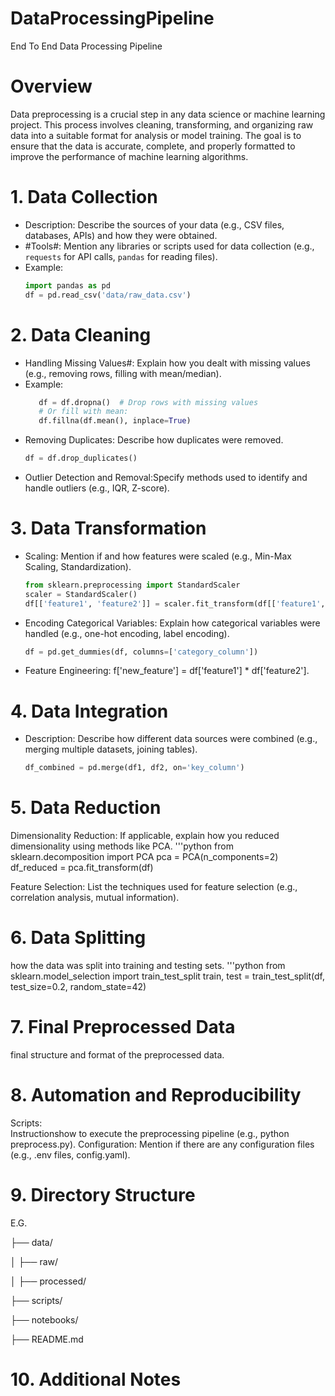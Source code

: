 # DataProcessingPipeline
End To End Data Processing Pipeline

# Overview 
Data preprocessing is a crucial step in any data science or machine learning project. This process involves cleaning, transforming, and organizing raw data into a suitable format for analysis or model training. The goal is to ensure that the data is accurate, complete, and properly formatted to improve the performance of machine learning algorithms.

# 1. Data Collection 
- Description: Describe the sources of your data (e.g., CSV files, databases, APIs) and how they were obtained.
- #Tools#: Mention any libraries or scripts used for data collection (e.g., `requests` for API calls, `pandas` for reading files).
- Example: 
  ```python
  import pandas as pd
  df = pd.read_csv('data/raw_data.csv')
# 2. Data Cleaning 
- Handling Missing Values#: Explain how you dealt with missing values (e.g., removing rows, filling with mean/median).
- Example: 
  ```python
     df = df.dropna()  # Drop rows with missing values
     # Or fill with mean:
     df.fillna(df.mean(), inplace=True)
- Removing Duplicates: Describe how duplicates were removed.
  ```python
  df = df.drop_duplicates()
- Outlier Detection and Removal:Specify methods used to identify and handle outliers (e.g., IQR, Z-score).
# 3. Data Transformation 
- Scaling: Mention if and how features were scaled (e.g., Min-Max Scaling, Standardization).
    ```python
    from sklearn.preprocessing import StandardScaler
    scaler = StandardScaler()
    df[['feature1', 'feature2']] = scaler.fit_transform(df[['feature1', 'feature2']])
- Encoding Categorical Variables: Explain how categorical variables were handled (e.g., one-hot encoding, label encoding).
    ```python
    df = pd.get_dummies(df, columns=['category_column'])
- Feature Engineering: f['new_feature'] = df['feature1'] * df['feature2'].
# 4. Data Integration
- Description: Describe how different data sources were combined (e.g., merging multiple datasets, joining tables).
   ```python
   df_combined = pd.merge(df1, df2, on='key_column')
# 5. Data Reduction 
Dimensionality Reduction: If applicable, explain how you reduced dimensionality using methods like PCA.
'''python
from sklearn.decomposition import PCA
pca = PCA(n_components=2)
df_reduced = pca.fit_transform(df)

Feature Selection: List the techniques used for feature selection (e.g., correlation analysis, mutual information).

# 6. Data Splitting 
 how the data was split into training and testing sets.
'''python
from sklearn.model_selection import train_test_split
train, test = train_test_split(df, test_size=0.2, random_state=42)

# 7. Final Preprocessed Data 
 final structure and format of the preprocessed data. 

# 8. Automation and Reproducibility 

Scripts:  
Instructionshow to execute the preprocessing pipeline (e.g., python preprocess.py).
Configuration: Mention if there are any configuration files (e.g., .env files, config.yaml).

# 9. Directory Structure 
E.G.

├── data/

│   ├── raw/

│   ├── processed/

├── scripts/

├── notebooks/

├── README.md


# 10. Additional Notes                    


